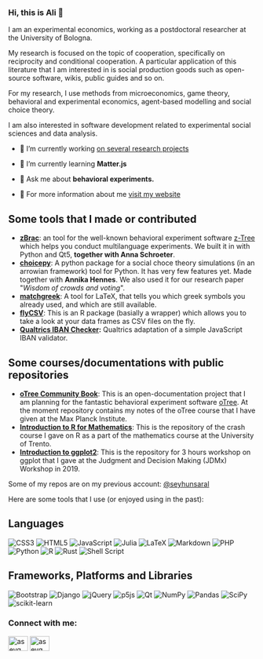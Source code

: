 ### Hi, this is Ali 👋
 I am an experimental economics, working as a postdoctoral researcher at the University of Bologna.

My research is focused on the topic of cooperation, specifically on reciprocity and conditional cooperation. A particular application of this literature that I am interested in is social production goods such as open-source software, wikis, public guides and so on.

For my research, I use methods from microeconomics, game theory, behavioral and experimental economics, agent-based modelling and social choice theory.

I am also interested in software development related to experimental social sciences and data analysis. 

- 🔭 I’m currently working [on several research projects](https://www.saral.it/#research)

- 🌱 I’m currently learning **Matter.js**

- 💬 Ask me about **behavioral experiments.**

- 📄 For more information about me [visit my website](https://www.saral.it/)



## Some tools that I made or contributed
- **[zBrac](https://github.com/seyhunsaral/zbrac/)**: an tool for the well-known behavioral experiment software [z-Tree](https://www.ztree.uzh.ch/en.html) which helps you conduct multilanguage experiments. We built it in with Python and Qt5, **together with Anna Schroeter**.
- **[choicepy](https://github.com/aseyq/choicepy)**: A python package for a social choce theory simulations (in an arrowian framework) tool for Python. It has very few features yet. Made together with **Annika Hennes**. We also used it for our research paper "_Wisdom of crowds and voting_". 
- **[matchgreek](https://github.com/seyhunsaral/matchgreek/)**: A tool for LaTeX, that tells you which greek symbols you already used, and which are still available.
- **[flyCSV](https://github.com/aseyq/flyCSV)**: This is an R package (basially a wrapper) which allows you to take a look at your data frames as CSV files on the fly. 
- **[Qualtrics IBAN Checker](https://github.com/seyhunsaral/qualtrics-iban-check):** Qualtrics adaptation of a simple JavaScript IBAN validator.

## Some courses/documentations with public repositories
- **[oTree Community Book](https://github.com/seyhunsaral/otree-course)**: This is an open-documentation project that I am planning for the fantastic behavioral experiment software [oTree](https://github.com/oTree-org/oTree). At the moment repository contains my notes of the oTree course that I have given at the Max Planck Institute.
- **[Introduction to R for Mathematics](https://github.com/aseyq/trentomathr)**: This is the repository of the crash course I gave on R as a part of the mathematics course at the University of Trento. 
- **[Introduction to ggplot2](https://github.com/seyhunsaral/jdmx-ggplot2)**: This is the repository for 3 hours workshop on ggplot that I gave at the Judgment and Decision Making (JDMx) Workshop in 2019.

Some of my repos are on my previous account: [@seyhunsaral](https://www.github.com/seyhunsaral)

Here are some tools that I use (or enjoyed using in the past):

## Languages
![CSS3](https://img.shields.io/badge/css3-%231572B6.svg?style=for-the-badge&logo=css3&logoColor=white)
![HTML5](https://img.shields.io/badge/html5-%23E34F26.svg?style=for-the-badge&logo=html5&logoColor=white)
![JavaScript](https://img.shields.io/badge/javascript-%23323330.svg?style=for-the-badge&logo=javascript&logoColor=%23F7DF1E)
![Julia](https://img.shields.io/badge/-Julia-9558B2?style=for-the-badge&logo=julia&logoColor=white)
![LaTeX](https://img.shields.io/badge/latex-%23008080.svg?style=for-the-badge&logo=latex&logoColor=white)
![Markdown](https://img.shields.io/badge/markdown-%23000000.svg?style=for-the-badge&logo=markdown&logoColor=white)
![PHP](https://img.shields.io/badge/php-%23777BB4.svg?style=for-the-badge&logo=php&logoColor=white)
![Python](https://img.shields.io/badge/python-3670A0?style=for-the-badge&logo=python&logoColor=ffdd54)
![R](https://img.shields.io/badge/r-%23276DC3.svg?style=for-the-badge&logo=r&logoColor=white)
![Rust](https://img.shields.io/badge/rust-%23000000.svg?style=for-the-badge&logo=rust&logoColor=white)
![Shell Script](https://img.shields.io/badge/shell_script-%23121011.svg?style=for-the-badge&logo=gnu-bash&logoColor=white)

## Frameworks, Platforms and Libraries
![Bootstrap](https://img.shields.io/badge/bootstrap-%23563D7C.svg?style=for-the-badge&logo=bootstrap&logoColor=white) 
![Django](https://img.shields.io/badge/django-%23092E20.svg?style=for-the-badge&logo=django&logoColor=white)
![jQuery](https://img.shields.io/badge/jquery-%230769AD.svg?style=for-the-badge&logo=jquery&logoColor=white)
![p5js](https://img.shields.io/badge/p5.js-ED225D?style=for-the-badge&logo=p5.js&logoColor=FFFFFF)
![Qt](https://img.shields.io/badge/Qt-%23217346.svg?style=for-the-badge&logo=Qt&logoColor=white) 
![NumPy](https://img.shields.io/badge/numpy-%23013243.svg?style=for-the-badge&logo=numpy&logoColor=white)
![Pandas](https://img.shields.io/badge/pandas-%23150458.svg?style=for-the-badge&logo=pandas&logoColor=white)
![SciPy](https://img.shields.io/badge/SciPy-%230C55A5.svg?style=for-the-badge&logo=scipy&logoColor=%white)
![scikit-learn](https://img.shields.io/badge/scikit--learn-%23F7931E.svg?style=for-the-badge&logo=scikit-learn&logoColor=white)


<h3 align="left">Connect with me:</h3>
<p align="left">
<a href="https://twitter.com/aseyq" target="blank"><img align="center" src="https://raw.githubusercontent.com/rahuldkjain/github-profile-readme-generator/master/src/images/icons/Social/twitter.svg" alt="aseyq" height="30" width="40" /></a>
<a href="https://linkedin.com/in/aseyq" target="blank"><img align="center" src="https://raw.githubusercontent.com/rahuldkjain/github-profile-readme-generator/master/src/images/icons/Social/linked-in-alt.svg" alt="aseyq" height="30" width="40" /></a>
</p>
